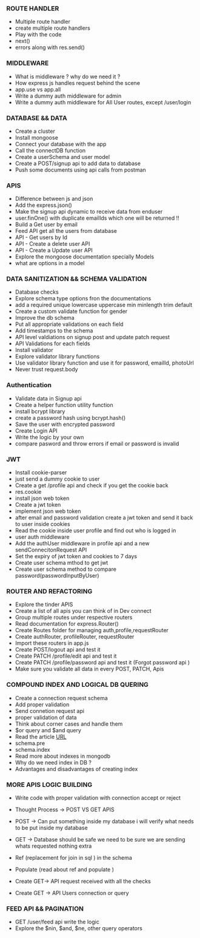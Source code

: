 ### ROUTE HANDLER

- Multiple route handler
- create multiple route handlers
- Play with the code
- next()
- errors along with res.send()

### MIDDLEWARE

- What is middleware ? why do we need it ?
- How express js handles request behind the scene
- app.use vs app.all
- Write a dummy auth middleware for admin
- Write a dummy auth middleware for All User routes, except /user/login

### DATABASE && DATA

- Create a cluster
- Install mongoose
- Connect your database with the app
- Call the connectDB function
- Create a userSchema and user model
- Create a POST/signup api to add data to database
- Push some documents using api calls from postman

### APIS

- Difference between js and json
- Add the express.json()
- Make the signup api dynamic to receive data from enduser
- user.finOne() with duplicate emailIds which one will be returned !!
- Build a Get user by email
- Feed API get all the users from database
- API - Get users by Id
- API - Create a delete user API
- API - Create a Update user API
- Explore the mongoose documentation specially Models
- what are options in a model

### DATA SANITIZATION && SCHEMA VALIDATION

- Database checks
- Explore schema type options fron the documentations
- add a required unique lowercase uppercase min minlength trim default
- Create a custom validate function for gender
- Improve the db schema
- Put all appropriate validations on each field
- Add timestamps to the schema
- API level valdiations on signup post and update patch request
- API Validations for each fields
- Install validator
- Explore validator library functions
- Use validator library function and use it for password, emailId, photoUrl
- Never trust request.body

### Authentication

- Validate data in Signup api
- Create a helper function utility function
- install bcrypt library
- create a password hash using bcrypt.hash()
- Save the user with encrypted password
- Create Login API
- Write the logic by your own
- compare pasword and throw errors if email or password is invalid

### JWT

- Install cookie-parser
- just send a dummy cookie to user
- Create a get /profile api and check if you get the cookie back
- res.cookie
- install json web token
- Create a jwt token
- implement json web token
- after email and password validation create a jwt token and send it back to user inside cookies
- Read the cookie inside user profile and find out who is logged in
- user auth middleware
- Add the authUser middleware in profile api and a new sendConnecitonRequest API
- Set the expiry of jwt token and cookies to 7 days
- Create user schema mthod to get jwt
- Create user schema method to compare password(passwordInputByUser)

### ROUTER AND REFACTORING

- Explore the tinder APIS
- Create a list of all apis you can think of in Dev connect
- Group multiple routes under respective routers
- Read documentation for express.Router()
- Create Routes folder for managing auth,profile,requestRouter
- Create authRouter, profileRouter, requestRouter
- Import these routers in app.js
- Create POST/logout api and test it
- Create PATCH /profile/edit api and test it
- Create PATCH /profile/password api and test it (Forgot password api )
- Make sure you validate all data in every POST, PATCH, Apis


### COMPOUND INDEX AND LOGICAL DB QUERING

- Create a connection request schema 
- Add proper validation
- Send connetion request api
- proper validation of data
- Think about corner cases and handle them 
- $or query and $and query
- Read the article [URL](https://www.mongodb.com/docs/manual/core/indexes/index-types/index-compound/)
- schema.pre
- schema.index 
- Read more about indexes in mongodb
- Why do we need index in DB ? 
- Advantages and disadvantages of creating index

### MORE APIS LOGIC BUILDING
- Write code with proper validation with connection accept or reject 
- Thought Process -> POST VS GET APIS 
- POST -> Can put something inside my database i will verify what needs to be put inside my database
- GET -> Database should be safe we need to be sure we are sending whats requested nothing extra

- Ref (replacement for join in sql ) in the schema 
- Populate (read about ref and populate )
- Create GET-> API request received with all the checks
- Create GET -> API Users connection or query   


### FEED API && PAGINATION 

- GET /user/feed api write the logic
- Explore the $nin, $and, $ne, other query operators 

